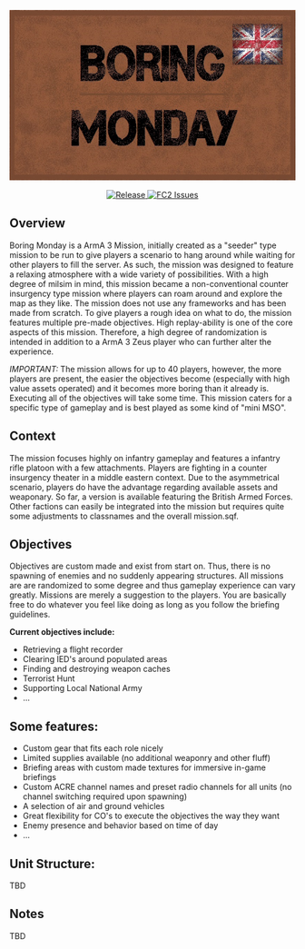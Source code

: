 
<p align="center">
    <img src="https://github.com/whipl/BoringMonday/blob/master/images/img_overviewN.jpg" height="300" width="600">
</p>
<p align="center">
    <a href="https://github.com/whipl/BoringMonday/releases/latest">
        <img src="https://img.shields.io/badge/Release-v4-red.svg" alt="Release">
    </a>
    <a href="https://github.com/whipl/BoringMonday/issues">
        <img src="https://img.shields.io/github/issues-raw/whipl/BoringMonday.svg?label=Issues" alt="FC2 Issues">
    </a>
</p>

## Overview
Boring Monday is a ArmA 3 Mission, initially created as a "seeder" type mission to be run to give players a scenario to hang around while waiting for other players to fill the server. As such, the mission was designed to feature a relaxing atmosphere with a wide variety of possibilities.
With a high degree of milsim in mind, this mission became a non-conventional counter insurgency type mission where players can roam around and explore the map as they like. The mission does not use any frameworks and has been made from scratch. To give players a rough idea on what to do, the mission features multiple pre-made objectives. High replay-ability is one of the core aspects of this mission. Therefore, a high degree of randomization is intended in addition to a ArmA 3 Zeus player who can further alter the experience.

*IMPORTANT:* The mission allows for up to 40 players, however, the more players are present, the easier the objectives become (especially with high value assets operated) and it becomes more boring than it already is. Executing all of the objectives will take some time. This mission caters for a specific type of gameplay and is best played as some kind of "mini MSO".

## Context
The mission focuses highly on infantry gameplay and features a infantry rifle platoon with a few attachments. Players are fighting in a counter insurgency theater in a middle eastern context. Due to the asymmetrical scenario, players do have the advantage regarding available assets and weaponary.
So far, a version is available featuring the British Armed Forces. Other factions can easily be integrated into the mission but requires quite some adjustments to classnames and the overall mission.sqf.

## Objectives
Objectives are custom made and exist from start on. Thus, there is no spawning of enemies and no suddenly appearing structures. All missions are are randomized to some degree and thus gameplay experience can vary greatly. Missions are merely a suggestion to the players. You are basically free to do whatever you feel like doing as long as you follow the briefing guidelines.

**Current objectives include:**
* Retrieving a flight recorder
* Clearing IED's around populated areas
* Finding and destroying weapon caches
* Terrorist Hunt
* Supporting Local National Army
* ...

## Some features:
* Custom gear that fits each role nicely
* Limited supplies available (no additional weaponry and other fluff)
* Briefing areas with custom made textures for immersive in-game briefings
* Custom ACRE channel names and preset radio channels for all units (no channel switching required upon spawning)
* A selection of air and ground vehicles
* Great flexibility for CO's to execute the objectives the way they want
* Enemy presence and behavior based on time of day
* ...

## Unit Structure:
TBD

## Notes
TBD
